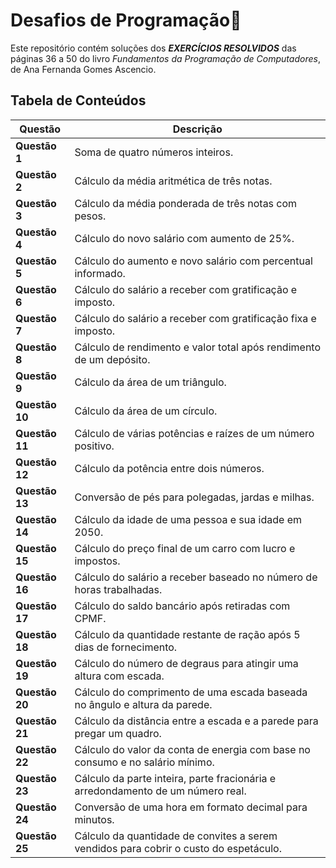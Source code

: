 # Desafios de Programação🚀

Este repositório contém soluções dos <i><b>EXERCÍCIOS RESOLVIDOS</b></i> das páginas 36 a 50 do livro <i>Fundamentos da Programação de Computadores</i>, de Ana Fernanda Gomes Ascencio.

## Tabela de Conteúdos

| **Questão** | **Descrição**                                                                 |
|-------------|--------------------------------------------------------------------------------|
| **Questão 1** | Soma de quatro números inteiros.                                               |
| **Questão 2** | Cálculo da média aritmética de três notas.                                     |
| **Questão 3** | Cálculo da média ponderada de três notas com pesos.                           |
| **Questão 4** | Cálculo do novo salário com aumento de 25%.                                    |
| **Questão 5** | Cálculo do aumento e novo salário com percentual informado.                   |
| **Questão 6** | Cálculo do salário a receber com gratificação e imposto.                       |
| **Questão 7** | Cálculo do salário a receber com gratificação fixa e imposto.                  |
| **Questão 8** | Cálculo de rendimento e valor total após rendimento de um depósito.            |
| **Questão 9** | Cálculo da área de um triângulo.                                               |
| **Questão 10** | Cálculo da área de um círculo.                                                |
| **Questão 11** | Cálculo de várias potências e raízes de um número positivo.                   |
| **Questão 12** | Cálculo da potência entre dois números.                                       |
| **Questão 13** | Conversão de pés para polegadas, jardas e milhas.                             |
| **Questão 14** | Cálculo da idade de uma pessoa e sua idade em 2050.                           |
| **Questão 15** | Cálculo do preço final de um carro com lucro e impostos.                       |
| **Questão 16** | Cálculo do salário a receber baseado no número de horas trabalhadas.          |
| **Questão 17** | Cálculo do saldo bancário após retiradas com CPMF.                            |
| **Questão 18** | Cálculo da quantidade restante de ração após 5 dias de fornecimento.          |
| **Questão 19** | Cálculo do número de degraus para atingir uma altura com escada.              |
| **Questão 20** | Cálculo do comprimento de uma escada baseada no ângulo e altura da parede.    |
| **Questão 21** | Cálculo da distância entre a escada e a parede para pregar um quadro.         |
| **Questão 22** | Cálculo do valor da conta de energia com base no consumo e no salário mínimo. |
| **Questão 23** | Cálculo da parte inteira, parte fracionária e arredondamento de um número real.|
| **Questão 24** | Conversão de uma hora em formato decimal para minutos.                        |
| **Questão 25** | Cálculo da quantidade de convites a serem vendidos para cobrir o custo do espetáculo. |

